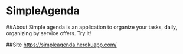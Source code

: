 # SimpleAgenda

##About
Simple agenda is an application to organize your tasks, daily, organizing by service offers.
Try it!

##Site
https://simpleagenda.herokuapp.com/
